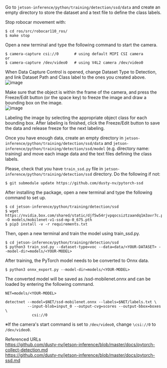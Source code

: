 Go to `jetson-inference/python/training/detection/ssd/data` and create an empty directory to store the dataset and a text file to define the class labels.

Stop robocar movement with: 
```
$ cd ros/src/robocar110_ros/  
$ make stop
```

Open a new terminal and type the following command to start the camera.
```
$ camera-capture csi://0       # using default MIPI CSI camera  
or
$ camera-capture /dev/video0   # using V4L2 camera /dev/video0
```

When Data Capture Control is opened, change Dataset Type to Detection, and link Dataset Path and Class label to the ones you created above.  
![image](https://user-images.githubusercontent.com/90881576/147323346-61db06ac-86e5-41fe-b2b9-00529c07b91c.png)  

Make sure that the object is within the frame of the camera, and press the Freeze/Edit button (or the space key) to freeze the image and draw a bounding box on the image.  
![image](https://user-images.githubusercontent.com/90881576/147323686-b79b816c-26c3-4657-8a35-79ae7e2e7752.png)  

Labeling the image by selecting the appropriate object class for each bounding box. After labeling is finished, click the Freeze/Edit button to save the data and release freeze for the next labeling.

Once you have enough data, create an empty directory in `jetson-inference/python/training/detection/ssd/data` and `jetson-inference/python/training/detection/ssd/model` (e.g. directory name: training) and move each image data and the text files defining the class labels. 

Please, check that you have `train_ssd.py` file in `jetson-inference/python/training/detection/ssd` directory. Do the following if not:
```
$ git submodule update https://github.com/dusty-nv/pytorch-ssd
```

After installing the package, open a new terminal and type the following command to set up.
```
$ cd jetson-inference/python/training/detection/ssd  
$ wget https://nvidia.box.com/shared/static/djf5w54rjvpqocsiztzaandq1m3avr7c.pth -O models/mobilenet-v1-ssd-mp-0_675.pth  
$ pip3 install -v -r requirements.txt
```

Then, open a new terminal and train the model using train_ssd.py.
```
$ cd jetson-inference/python/training/detection/ssd  
$ python3 train_ssd.py --dataset-type=voc --data=data/<YOUR-DATASET> --model-dir=models/<YOUR-MODEL>
```

After training, the PyTorch model needs to be converted to Onnx data.
```
$ python3 onnx_export.py --model-dir=models/<YOUR-MODEL>
```

The converted model will be saved as <YOUR-MODEL>/ssd-mobilenet.onnx and can be loaded by entering the following command.
```
NET=models/<YOUR-MODEL>

detectnet --model=$NET/ssd-mobilenet.onnx --labels=$NET/labels.txt \  
          --input-blob=input_0 --output-cvg=scores --output-bbox=boxes \  
            csi://0
```
※If the camera's start command is set to `/dev/video0`, change `\csi://0` to `/dev/video0`.

Referenced URLs  
https://github.com/dusty-nv/jetson-inference/blob/master/docs/pytorch-collect-detection.md  
https://github.com/dusty-nv/jetson-inference/blob/master/docs/pytorch-ssd.md

